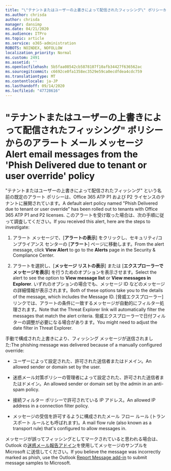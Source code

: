 ```yaml
---
title: "\"テナントまたはユーザーの上書きによって配信されたフィッシング\" ポリシーからのアラート メール メッセージ 2491"
ms.author: chrisda
author: chrisda
manager: dansimp
ms.date: 04/21/2020
ms.audience: ITPro
ms.topic: article
ms.service: o365-administration
ROBOTS: NOINDEX, NOFOLLOW
localization_priority: Normal
ms.custom: 2491
ms.assetid: ''
ms.openlocfilehash: 5b5faa08542cb5878107f10afb34427f636562ac
ms.sourcegitcommit: c6692ce0fa1358ec3529e59ca0ecdfdea4cdc759
ms.translationtype: MT
ms.contentlocale: ja-JP
ms.lasthandoff: 09/14/2020
ms.locfileid: "47728616"
---
```

# <a name="alert-email-messages-from-the-phish-delivered-due-to-tenant-or-user-override-policy"></a><span data-ttu-id="b8955-102">"テナントまたはユーザーの上書きによって配信されたフィッシング" ポリシーからのアラート メール メッセージ </span><span class="sxs-lookup"><span data-stu-id="b8955-102">Alert email messages from the 'Phish Delivered due to tenant or user override' policy</span></span>

<span data-ttu-id="b8955-103">"テナントまたはユーザーの上書きによって配信されたフィッシング" という名前の既定のアラート ポリシーは、Office 365 ATP P1 および P2 ライセンスのテナントに展開されています。</span><span class="sxs-lookup"><span data-stu-id="b8955-103">A default alert policy named "Phish Delivered due to tenant or user override" has been rolled out to tenants with Office 365 ATP P1 and P2 licenses.</span></span> <span data-ttu-id="b8955-104">このアラートを受け取った場合は、次の手順に従って調査してください。</span><span class="sxs-lookup"><span data-stu-id="b8955-104">If you received this alert, here are the steps to investigate:</span></span>

1. <span data-ttu-id="b8955-105">アラート メッセージで、[**アラートの表示**] をクリックし、セキュリティ/コンプライアンス センターの [**アラート**] ページに移動します。</span><span class="sxs-lookup"><span data-stu-id="b8955-105">From the alert message, click **View Alert** to go to the **Alerts** page in the Security & Compliance Center.</span></span>

2. <span data-ttu-id="b8955-106">アラートを選択し、[**メッセージ リストの表示**] または [**エクスプローラーでメッセージを表示**] を行うためのオプションを表示させます。</span><span class="sxs-lookup"><span data-stu-id="b8955-106">Select the alert to see the option to **View message list** or **View messages in Explorer**.</span></span> <span data-ttu-id="b8955-107">いずれのオプションの場合でも、メッセージ ID などのメッセージの詳細情報が表示されます。</span><span class="sxs-lookup"><span data-stu-id="b8955-107">Both of these options take you to the details of the message, which includes the Message ID.</span></span> <span data-ttu-id="b8955-108">[脅威エクスプローラー] リンクでは、アラートの条件に一致するメッセージが自動的にフィルター処理されます。</span><span class="sxs-lookup"><span data-stu-id="b8955-108">Note that the Threat Explorer link will automatically filter the messages that match the alert criteria.</span></span> <span data-ttu-id="b8955-109">脅威エクスプローラーで日付フィルターの調整が必要になる場合があります。</span><span class="sxs-lookup"><span data-stu-id="b8955-109">You might need to adjust the date filter in Threat Explorer.</span></span>

<span data-ttu-id="b8955-110">手動で構成された上書きにより、フィッシング メッセージが送信されました:</span><span class="sxs-lookup"><span data-stu-id="b8955-110">The phishing message was delivered because of a manually configured override:</span></span>

- <span data-ttu-id="b8955-111">ユーザーによって設定された、許可された送信者またはドメイン。</span><span class="sxs-lookup"><span data-stu-id="b8955-111">An allowed sender or domain set by the user.</span></span>

- <span data-ttu-id="b8955-112">迷惑メール対策ポリシーの管理者によって設定された、許可された送信者またはドメイン。</span><span class="sxs-lookup"><span data-stu-id="b8955-112">An allowed sender or domain set by the admin in an anti-spam policy.</span></span>

- <span data-ttu-id="b8955-113">接続フィルター ポリシーで許可されている IP アドレス。</span><span class="sxs-lookup"><span data-stu-id="b8955-113">An allowed IP address in a connection filter policy.</span></span>

- <span data-ttu-id="b8955-114">メッセージの受信を許可するように構成されたメール フロー ルール (トランスポート ルールとも呼ばれます)。</span><span class="sxs-lookup"><span data-stu-id="b8955-114">A mail flow rule (also known as a transport rule) that's configured to allow messages in.</span></span>

<span data-ttu-id="b8955-115">メッセージが誤ってフィッシングとしてマークされていると思われる場合は、Outlook の[迷惑メール報告アドイン](https://support.office.com/article/b5caa9f1-cdf3-4443-af8c-ff724ea719d2)を使用してメッセージのサンプルを Microsoft に送信してください。</span><span class="sxs-lookup"><span data-stu-id="b8955-115">If you believe the message was incorrectly marked as phish, use the Outlook [Report Message add-in](https://support.office.com/article/b5caa9f1-cdf3-4443-af8c-ff724ea719d2) to submit message samples to Microsoft.</span></span>
